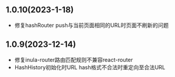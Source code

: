 ## 1.0.10(2023-1-18)

- 修复hashRouter push与当前页面相同的URL时页面不刷新的问题

## 1.0.9(2023-12-14)

- 修复inula-router路由匹配规则不兼容react-router
- HashHistory初始化时URL hash格式不合法时重定向至合法URL
